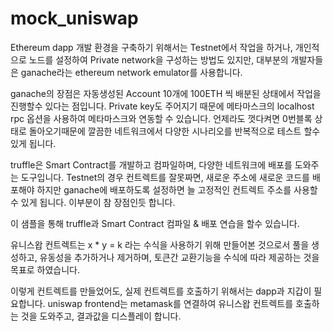 # mock_uniswap

Ethereum dapp 개발 환경을 구축하기 위해서는 Testnet에서 작업을 하거나, 개인적으로 노드를 설정하여 Private network을 구성하는 방법도 있지만, 
대부분의 개발자들은 ganache라는 ethereum network emulator를 사용합니다.

ganache의 장점은 자동생성된 Account 10개에 100ETH 씩 배분된 상태에서 작업을 진행할수 있다는 점입니다.
Private key도 주어지기 때문에 메타마스크의 localhost rpc 옵션을 사용하여 메타마스크와 연동할 수 있습니다.
언제라도 껏다켜면 0번블록 상태로 돌아오기때문에 깔끔한 네트워크에서 다양한 시나리오를 반복적으로 테스트 할수 있게 됩니다.

truffle은 Smart Contract를 개발하고 컴파일하며, 다양한 네트워크에 배포를 도와주는 도구입니다.
Testnet의 경우 컨트렉트를 잘못짜면, 새로운 주소에 새로운 코드를 배포해야 하지만
ganache에 배포하도록 설정하면  늘 고정적인 컨트렉트 주소를 사용할수 있게 됩니다.
이부분이 참 장점인듯 합니다.

이 샘플을 통해 truffle과 Smart Contract 컴파일 & 배포 연습을 할수 있습니다.

유니스왑 컨트렉트는 x * y = k 라는 수식을 사용하기 위해 만들어본 것으로서
풀을 생성하고, 유동성을 추가하거나 제거하며, 토큰간 교환기능을 수식에 따라 제공하는 것을 목표로 하였습니다.

이렇게 컨트렉트를 만들었어도, 실제 컨트렉트를 호출하기 위해서는 dapp과 지갑이 필요합니다.
uniswap frontend는 metamask를 연결하여 유니스왑 컨트렉트를 호출하는 것을 도와주고,
결과값을 디스플레이 합니다.
